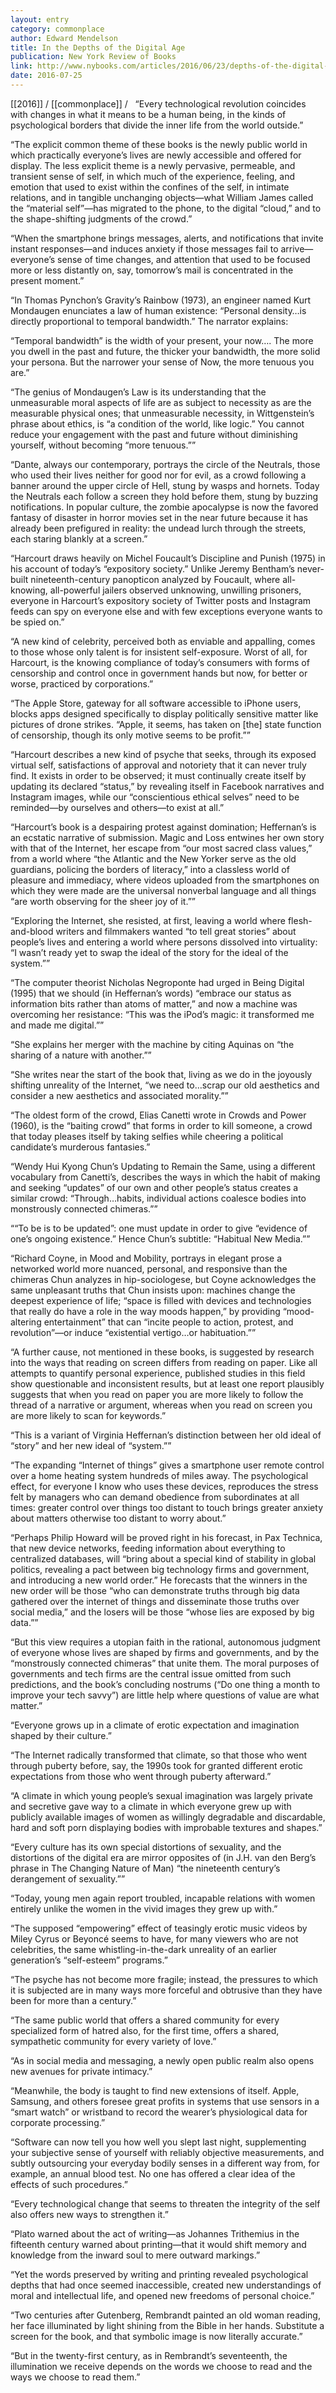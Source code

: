 ```yaml
---
layout: entry
category: commonplace
author: Edward Mendelson
title: In the Depths of the Digital Age
publication: New York Review of Books
link: http://www.nybooks.com/articles/2016/06/23/depths-of-the-digital-age/
date: 2016-07-25
---
```


[[2016]] / [[commonplace]] / 
 
“Every technological revolution coincides with changes in what it means to be a human being, in the kinds of psychological borders that divide the inner life from the world outside.”

“The explicit common theme of these books is the newly public world in which practically everyone’s lives are newly accessible and offered for display. The less explicit theme is a newly pervasive, permeable, and transient sense of self, in which much of the experience, feeling, and emotion that used to exist within the confines of the self, in intimate relations, and in tangible unchanging objects—what William James called the “material self”—has migrated to the phone, to the digital “cloud,” and to the shape-shifting judgments of the crowd.”

“When the smartphone brings messages, alerts, and notifications that invite instant responses—and induces anxiety if those messages fail to arrive—everyone’s sense of time changes, and attention that used to be focused more or less distantly on, say, tomorrow’s mail is concentrated in the present moment.”

“In Thomas Pynchon’s Gravity’s Rainbow (1973), an engineer named Kurt Mondaugen enunciates a law of human existence: “Personal density…is directly proportional to temporal bandwidth.” The narrator explains:

“Temporal bandwidth” is the width of your present, your now…. The more you dwell in the past and future, the thicker your bandwidth, the more solid your persona. But the narrower your sense of Now, the more tenuous you are.”

“The genius of Mondaugen’s Law is its understanding that the unmeasurable moral aspects of life are as subject to necessity as are the measurable physical ones; that unmeasurable necessity, in Wittgenstein’s phrase about ethics, is “a condition of the world, like logic.” You cannot reduce your engagement with the past and future without diminishing yourself, without becoming “more tenuous.””

“Dante, always our contemporary, portrays the circle of the Neutrals, those who used their lives neither for good nor for evil, as a crowd following a banner around the upper circle of Hell, stung by wasps and hornets. Today the Neutrals each follow a screen they hold before them, stung by buzzing notifications. In popular culture, the zombie apocalypse is now the favored fantasy of disaster in horror movies set in the near future because it has already been prefigured in reality: the undead lurch through the streets, each staring blankly at a screen.”

“Harcourt draws heavily on Michel Foucault’s Discipline and Punish (1975) in his account of today’s “expository society.” Unlike Jeremy Bentham’s never-built nineteenth-century panopticon analyzed by Foucault, where all-knowing, all-powerful jailers observed unknowing, unwilling prisoners, everyone in Harcourt’s expository society of Twitter posts and Instagram feeds can spy on everyone else and with few exceptions everyone wants to be spied on.”

“A new kind of celebrity, perceived both as enviable and appalling, comes to those whose only talent is for insistent self-exposure. Worst of all, for Harcourt, is the knowing compliance of today’s consumers with forms of censorship and control once in government hands but now, for better or worse, practiced by corporations.”

“The Apple Store, gateway for all software accessible to iPhone users, blocks apps designed specifically to display politically sensitive matter like pictures of drone strikes. “Apple, it seems, has taken on [the] state function of censorship, though its only motive seems to be profit.””

“Harcourt describes a new kind of psyche that seeks, through its exposed virtual self, satisfactions of approval and notoriety that it can never truly find. It exists in order to be observed; it must continually create itself by updating its declared “status,” by revealing itself in Facebook narratives and Instagram images, while our “conscientious ethical selves” need to be reminded—by ourselves and others—to exist at all.”

“Harcourt’s book is a despairing protest against domination; Heffernan’s is an ecstatic narrative of submission. Magic and Loss entwines her own story with that of the Internet, her escape from “our most sacred class values,” from a world where “the Atlantic and the New Yorker serve as the old guardians, policing the borders of literacy,” into a classless world of pleasure and immediacy, where videos uploaded from the smartphones on which they were made are the universal nonverbal language and all things “are worth observing for the sheer joy of it.””

“Exploring the Internet, she resisted, at first, leaving a world where flesh-and-blood writers and filmmakers wanted “to tell great stories” about people’s lives and entering a world where persons dissolved into virtuality: “I wasn’t ready yet to swap the ideal of the story for the ideal of the system.””

“The computer theorist Nicholas Negroponte had urged in Being Digital (1995) that we should (in Heffernan’s words) “embrace our status as information bits rather than atoms of matter,” and now a machine was overcoming her resistance: “This was the iPod’s magic: it transformed me and made me digital.””

“She explains her merger with the machine by citing Aquinas on “the sharing of a nature with another.””

“She writes near the start of the book that, living as we do in the joyously shifting unreality of the Internet, “we need to…scrap our old aesthetics and consider a new aesthetics and associated morality.””

“The oldest form of the crowd, Elias Canetti wrote in Crowds and Power (1960), is the “baiting crowd” that forms in order to kill someone, a crowd that today pleases itself by taking selfies while cheering a political candidate’s murderous fantasies.”

“Wendy Hui Kyong Chun’s Updating to Remain the Same, using a different vocabulary from Canetti’s, describes the ways in which the habit of making and seeking “updates” of our own and other people’s status creates a similar crowd: “Through…habits, individual actions coalesce bodies into monstrously connected chimeras.””

““To be is to be updated”: one must update in order to give “evidence of one’s ongoing existence.” Hence Chun’s subtitle: “Habitual New Media.””

“Richard Coyne, in Mood and Mobility, portrays in elegant prose a networked world more nuanced, personal, and responsive than the chimeras Chun analyzes in hip-sociologese, but Coyne acknowledges the same unpleasant truths that Chun insists upon: machines change the deepest experience of life; “space is filled with devices and technologies that really do have a role in the way moods happen,” by providing “mood-altering entertainment” that can “incite people to action, protest, and revolution”—or induce “existential vertigo…or habituation.””

“A further cause, not mentioned in these books, is suggested by research into the ways that reading on screen differs from reading on paper. Like all attempts to quantify personal experience, published studies in this field show questionable and inconsistent results, but at least one report plausibly suggests that when you read on paper you are more likely to follow the thread of a narrative or argument, whereas when you read on screen you are more likely to scan for keywords.”

“This is a variant of Virginia Heffernan’s distinction between her old ideal of “story” and her new ideal of “system.””

“The expanding “Internet of things” gives a smartphone user remote control over a home heating system hundreds of miles away. The psychological effect, for everyone I know who uses these devices, reproduces the stress felt by managers who can demand obedience from subordinates at all times: greater control over things too distant to touch brings greater anxiety about matters otherwise too distant to worry about.”

“Perhaps Philip Howard will be proved right in his forecast, in Pax Technica, that new device networks, feeding information about everything to centralized databases, will “bring about a special kind of stability in global politics, revealing a pact between big technology firms and government, and introducing a new world order.” He forecasts that the winners in the new order will be those “who can demonstrate truths through big data gathered over the internet of things and disseminate those truths over social media,” and the losers will be those “whose lies are exposed by big data.””

“But this view requires a utopian faith in the rational, autonomous judgment of everyone whose lives are shaped by firms and governments, and by the “monstrously connected chimeras” that unite them. The moral purposes of governments and tech firms are the central issue omitted from such predictions, and the book’s concluding nostrums (“Do one thing a month to improve your tech savvy”) are little help where questions of value are what matter.”

“Everyone grows up in a climate of erotic expectation and imagination shaped by their culture.”

“The Internet radically transformed that climate, so that those who went through puberty before, say, the 1990s took for granted different erotic expectations from those who went through puberty afterward.”

“A climate in which young people’s sexual imagination was largely private and secretive gave way to a climate in which everyone grew up with publicly available images of women as willingly degradable and discardable, hard and soft porn displaying bodies with improbable textures and shapes.”

“Every culture has its own special distortions of sexuality, and the distortions of the digital era are mirror opposites of (in J.H. van den Berg’s phrase in The Changing Nature of Man) “the nineteenth century’s derangement of sexuality.””

“Today, young men again report troubled, incapable relations with women entirely unlike the women in the vivid images they grew up with.”

“The supposed “empowering” effect of teasingly erotic music videos by Miley Cyrus or Beyoncé seems to have, for many viewers who are not celebrities, the same whistling-in-the-dark unreality of an earlier generation’s “self-esteem” programs.”

“The psyche has not become more fragile; instead, the pressures to which it is subjected are in many ways more forceful and obtrusive than they have been for more than a century.”

“The same public world that offers a shared community for every specialized form of hatred also, for the first time, offers a shared, sympathetic community for every variety of love.”

“As in social media and messaging, a newly open public realm also opens new avenues for private intimacy.”

“Meanwhile, the body is taught to find new extensions of itself. Apple, Samsung, and others foresee great profits in systems that use sensors in a “smart watch” or wristband to record the wearer’s physiological data for corporate processing.”

“Software can now tell you how well you slept last night, supplementing your subjective sense of yourself with reliably objective measurements, and subtly outsourcing your everyday bodily senses in a different way from, for example, an annual blood test. No one has offered a clear idea of the effects of such procedures.”

“Every technological change that seems to threaten the integrity of the self also offers new ways to strengthen it.”

“Plato warned about the act of writing—as Johannes Trithemius in the fifteenth century warned about printing—that it would shift memory and knowledge from the inward soul to mere outward markings.”

“Yet the words preserved by writing and printing revealed psychological depths that had once seemed inaccessible, created new understandings of moral and intellectual life, and opened new freedoms of personal choice.”

“Two centuries after Gutenberg, Rembrandt painted an old woman reading, her face illuminated by light shining from the Bible in her hands. Substitute a screen for the book, and that symbolic image is now literally accurate.”

“But in the twenty-first century, as in Rembrandt’s seventeenth, the illumination we receive depends on the words we choose to read and the ways we choose to read them.”

